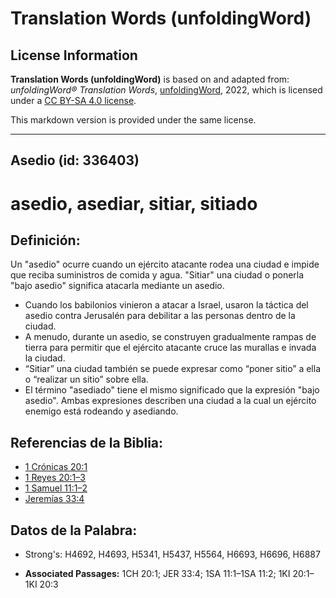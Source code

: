 # Translation Words (unfoldingWord)

## License Information

**Translation Words (unfoldingWord)** is based on and adapted from: _unfoldingWord® Translation Words_, [unfoldingWord](https://unfoldingword.org/utw), 2022, which is licensed under a [CC BY-SA 4.0 license](https://creativecommons.org/licenses/by-sa/4.0/legalcode.en).

This markdown version is provided under the same license.



--------------------------------

## Asedio (id: 336403)

asedio, asediar, sitiar, sitiado
================================

Definición:
-----------

Un "asedio" ocurre cuando un ejército atacante rodea una ciudad e impide que reciba suministros de comida y agua. "Sitiar" una ciudad o ponerla "bajo asedio" significa atacarla mediante un asedio.

* Cuando los babilonios vinieron a atacar a Israel, usaron la táctica del asedio contra Jerusalén para debilitar a las personas dentro de la ciudad.
* A menudo, durante un asedio, se construyen gradualmente rampas de tierra para permitir que el ejército atacante cruce las murallas e invada la ciudad.
* “Sitiar” una ciudad también se puede expresar como “poner sitio” a ella o “realizar un sitio” sobre ella.
* El término "asediado" tiene el mismo significado que la expresión "bajo asedio". Ambas expresiones describen una ciudad a la cual un ejército enemigo está rodeando y asediando.

Referencias de la Biblia:
-------------------------

* [1 Crónicas 20:1](https://ref.ly/1Chr20:1)
* [1 Reyes 20:1–3](https://ref.ly/1Kgs20:1-1Kgs20:3)
* [1 Samuel 11:1–2](https://ref.ly/1Sam11:1-1Sam11:2)
* [Jeremías 33:4](https://ref.ly/Jer33:4)

Datos de la Palabra:
--------------------

* Strong's: H4692, H4693, H5341, H5437, H5564, H6693, H6696, H6887

* **Associated Passages:** 1CH 20:1; JER 33:4; 1SA 11:1–1SA 11:2; 1KI 20:1–1KI 20:3

